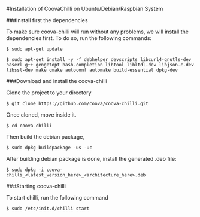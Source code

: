 
#Installation of CoovaChilli on Ubuntu/Debian/Raspbian System

###Install first the dependencies

To make sure coova-chilli will run without any problems, we will install the dependencies first. To do so, run the following commands:

`$ sudo apt-get update`

`$ sudo apt-get install -y -f debhelper devscripts libcurl4-gnutls-dev haserl g++ gengetopt bash-completion libtool libltdl-dev libjson-c-dev libssl-dev make cmake autoconf automake build-essential dpkg-dev`

###Download and install the coova-chilli

Clone the project to your directory

`$ git clone https://github.com/coova/coova-chilli.git`

Once cloned, move inside it. 

`$ cd coova-chilli`

Then build the debian package,

`$ sudo dpkg-buildpackage -us -uc`

After building debian package is done, install the generated .deb file:

`$ sudo dpkg -i coova-chilli_<latest_version_here>_<architecture_here>.deb`

###Starting coova-chilli

To start chilli, run the following command

`$ sudo /etc/init.d/chilli start`
